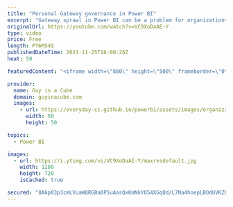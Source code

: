 ```yaml
---
title: "Personal Gateway governance in Power BI"
excerpt: "Gateway sprawl in Power BI can be a problem for organizations looking to govern what data can be refreshed. Learn how you can govern the Personal Gateway to keep it under control.  Set-DataGatewayTenantPolicy PowerShell Reference https://docs.microsoft.com/powershell/module/datagateway/set-datagatewaytenantpolicy?view=datagateway-ps"
originalUrl: https://youtube.com/watch?v=VC9XoDaAE-Y
type: video
price: Free
length: PT6M54S
publishedDateTime: 2021-11-25T16:00:26Z
heat: 50

featuredContent: "<iframe width=\"800\" height=\"500\" frameborder=\"0\" src=\"https://www.youtube.com/embed/VC9XoDaAE-Y\" allow=\"accelerometer; autoplay; encrypted-media; gyroscope; picture-in-picture\" allowfullscreen></iframe>"

provider:
  name: Guy in a Cube
  domain: guyinacube.com
  images:
    - url: https://everyday-cc.github.io/powerbi/assets/images/organizations/guyinacube.com-50x50.jpg
      width: 50
      height: 50

topics:
  - Power BI

images:
  - url: https://i.ytimg.com/vi/VC9XoDaAE-Y/maxresdefault.jpg
    width: 1280
    height: 720
    isCached: true

secured: "8Akp03p3cmLVuaWQRGBa0P5uAasQxKmNkYO54XGqQd/L7Na4hoepLBOdUVKZhjUJOROcbd9WNXssvLJxhKyYgoB8gEEXqQV/U94CqEiS2eWmkDnXyuFzdvpALGWxpbmQ5DawF6/Jhx+mW7jljuyk99jiKBxXaKw3pquN7DCSOQkxX3ylbH6zGuBmUl283n7Y/5BTKyHfavZETY9fsaZqcXRpVwId24AD3lZMw9e3ZwdHxIojwNUcd4+KZU4M37djBQsqm3EiMOyiuJ4cCC/Z+dWmDd1c6oyPmb1AFhHg++lWpC65cOR6+i2SKUJ3Ob5LQQos727M7UgO7ahk8JJLWnl++bYHC2DkEVKZeu4aib7+osud5uEmVZRb1QbNdF73emQjDOEaEBBO/ZvMexLa6Jk2dUKqYnDV+seHZyutZr8=;INtH6DN80WaP07KUbGbJgQ=="
---
```


